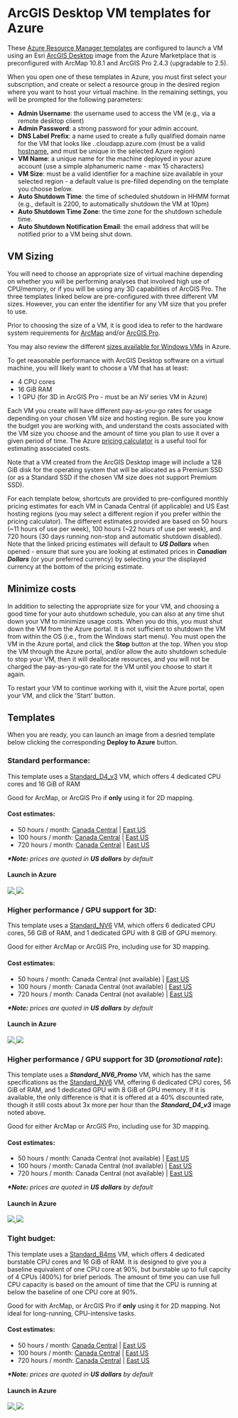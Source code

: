 # ArcGIS Desktop VM templates for Azure

These [Azure Resource Manager templates](https://docs.microsoft.com/en-us/azure/azure-resource-manager/templates/overview) are configured to launch a VM using an Esri [ArcGIS Desktop](https://azuremarketplace.microsoft.com/en-us/marketplace/apps/esri.arcgis-desktop) image from the Azure Marketplace that is preconfigured with ArcMap 10.8.1 and ArcGIS Pro 2.4.3 (upgradable to 2.5).

When you open one of these templates in Azure, you must first select your subscription, and create or select a resource group in the desired region where you want to host your virtual machine.  In the remaining settings, you will be prompted for the following parameters:
* **Admin Username**: the username used to access the VM (e.g., via a remote desktop client)
* **Admin Password**: a strong password for your admin account.
* **DNS Label Prefix**: a name used to create a fully qualified domain name for the VM that looks like <my-machine-dns-name>.<region>.cloudapp.azure.com (must be a valid [hostname](https://en.wikipedia.org/wiki/Hostname#Syntax), and must be unique in the selected Azure region)
* **VM Name**: a unique name for the machine deployed in your azure account (use a simple alphanumeric name - max 15 characters)
* **VM Size**: must be a valid identifier for a machine size available in your selected region - a default value is pre-filled depending on the template you choose below.
* **Auto Shutdown Time**: the time of scheduled shutdown in HHMM format (e.g., default is 2200, to automatically shutdown the VM at 10pm)
* **Auto Shutdown Time Zone**: the time zone for the shutdown schedule time.
* **Auto Shutdown Notification Email**: the email address that will be notified prior to a VM being shut down.

## VM Sizing

You will need to choose an appropriate size of virtual machine depending on whether you will be performing analyses that involved high use of CPU/memory, or if you will be using any 3D capabilities of ArcGIS Pro.  The three templates linked below are pre-configured with three different VM sizes.  However, you can enter the identifier for any VM size that you prefer to use.

Prior to choosing the size of a VM, it is good idea to refer to the hardware system requirements for [ArcMap](https://desktop.arcgis.com/en/system-requirements/latest/arcgis-desktop-system-requirements.htm) and/or [ArcGIS Pro](https://pro.arcgis.com/en/pro-app/get-started/arcgis-pro-system-requirements.htm).

You may also review the different [sizes available for Windows VMs](https://docs.microsoft.com/en-us/azure/virtual-machines/windows/sizes) in Azure.

To get reasonable performance with ArcGIS Desktop software on a virtual machine, you will likely want to choose a VM that has at least:
* 4 CPU cores
* 16 GiB RAM
* 1 GPU (for 3D in ArcGIS Pro - must be an *NV* series VM in Azure)

Each VM you create will have different pay-as-you-go rates for usage depending on your chosen VM size and hosting region.  Be sure you know the budget you are working with, and understand the costs associated with the VM size you choose and the amount of time you plan to use it over a given period of time.  The Azure [pricing calculator](https://azure.microsoft.com/pricing/calculator/) is a useful tool for estimating associated costs.

Note that a VM created from the ArcGIS Desktop image will include a 128 GiB disk for the operating system that will be allocated as a Premium SSD (or as a Standard SSD if the chosen VM size does not support Premium SSD).

For each template below, shortcuts are provided to pre-configured monthly pricing estimates for each VM in Canada Central (if applicable) and US East hosting regions (you may select a different region if you prefer within the pricing calculator).  The different estimates provided are based on 50 hours (~11 hours of use per week), 100 hours (~22 hours of use per week), and 720 hours (30 days running non-stop and automatic shutdown disabled).  Note that the linked pricing estimates will default to ***US Dollars*** when opened - ensure that sure you are looking at estimated prices in ***Canadian Dollars*** (or your preferred currency) by selecting your the displayed currency at the bottom of the pricing estimate.

## Minimize costs

In addition to selecting the appropriate size for your VM, and choosing a good time for your auto shutdown schedule, you can also at any time shut down your VM to minimize usage costs.  When you do this, you must shut down the VM from the Azure portal.  It is not sufficient to shutdown the VM from within the OS (i.e., from the Windows start menu).  You must open the VM in the Azure portal, and click the **Stop** button at the top.  When you stop the VM through the Azure portal, and/or allow the auto shutdown schedule to stop your VM, then it will deallocate resources, and you will not be charged the pay-as-you-go rate for the VM until you choose to start it again.

To restart your VM to continue working with it, visit the Azure portal, open your VM, and click the 'Start' button.

## Templates

When you are ready, you can launch an image from a desried template below clicking the corresponding **Deploy to Azure** button.

### Standard performance:

This template uses a [Standard_D4_v3](https://docs.microsoft.com/en-us/azure/virtual-machines/dv3-dsv3-series?toc=/azure/virtual-machines/linux/toc.json&bc=/azure/virtual-machines/linux/breadcrumb/toc.json) VM, which offers 4 dedicated CPU cores and 16 GiB of RAM

Good for ArcMap, or ArcGIS Pro if **only** using it for 2D mapping.

#### Cost estimates:

* 50 hours / month: [Canada Central](https://azure.com/e/1b9ab303f18247dd8d54e68706d4ea66) | [East US](https://azure.com/e/9805613cc92542b28f9fb1f19971d51c)
* 100 hours / month: [Canada Central](https://azure.com/e/342551265b2e4b38bb09c78b46daa5fb) | [East US](https://azure.com/e/1652f8530baf4698ba9bfc4cdc2eb440)
* 720 hours / month: [Canada Central](https://azure.com/e/caf534c2d62f4b39b4b2c79ef43fcc80) | [East US](https://azure.com/e/927aafe566734ecbbfa567e030016222)

***\*Note:*** *prices are quoted in **US dollars** by default*

#### Launch in Azure

<a href="https://portal.azure.com/#create/Microsoft.Template/uri/https%3A%2F%2Fraw.githubusercontent.com%2Fhighered-esricanada%2Fazure-templates%2Fmaster%2Farcgis_desktop_D4v3.json" target="_blank">
    <img src="https://azuredeploy.net/deploybutton.png"/>
</a>
<a href="http://armviz.io/#/?load=https%3A%2F%2Fraw.githubusercontent.com%2Fhighered-esricanada%2Fazure-templates%2Fmaster%2Farcgis_desktop_D4v3.json" target="_blank">
    <img src="http://armviz.io/visualizebutton.png"/>
</a>

### Higher performance / GPU support for 3D:

This template uses a [Standard_NV6](https://docs.microsoft.com/en-us/azure/virtual-machines/nv-series?toc=/azure/virtual-machines/linux/toc.json&bc=/azure/virtual-machines/linux/breadcrumb/toc.json) VM, which offers 6 dedicated CPU cores, 56 GiB of RAM, and 1 dedicated GPU with 8 GiB of GPU memory.

Good for either ArcMap or ArcGIS Pro, including use for 3D mapping.

#### Cost estimates:

* 50 hours / month: Canada Central (not available) | [East US](https://azure.com/e/c628fec001474b1d889b474b312e39a0)
* 100 hours / month: Canada Central (not available) | [East US](https://azure.com/e/bedf8b2468b344d38377f06c1ecc7f90)
* 720 hours / month: Canada Central (not available) | [East US](https://azure.com/e/d352f352f2174a0ab9e3c49369b9b846)

***\*Note:*** *prices are quoted in **US dollars** by default*

#### Launch in Azure

<a href="https://portal.azure.com/#create/Microsoft.Template/uri/https%3A%2F%2Fraw.githubusercontent.com%2Fhighered-esricanada%2Fazure-templates%2Fmaster%2Farcgis_desktop_NV6.json" target="_blank">
    <img src="https://azuredeploy.net/deploybutton.png"/>
</a>
<a href="http://armviz.io/#/?load=https%3A%2F%2Fraw.githubusercontent.com%2Fhighered-esricanada%2Fazure-templates%2Fmaster%2Farcgis_desktop_NV6.json" target="_blank">
    <img src="http://armviz.io/visualizebutton.png"/>
</a>


### Higher performance / GPU support for 3D (*promotional rate*):

This template uses a ***Standard_NV6_Promo*** VM, which has the same specifications as the [Standard_NV6](https://docs.microsoft.com/en-us/azure/virtual-machines/nv-series?toc=/azure/virtual-machines/linux/toc.json&bc=/azure/virtual-machines/linux/breadcrumb/toc.json) VM, offering 6 dedicated CPU cores, 56 GiB of RAM, and 1 dedicated GPU with 8 GiB of GPU memory.  If it is available, the only difference is that it is offered at a 40% discounted rate, though it still costs about 3x more per hour than the ***Standard_D4_v3*** image noted above.

Good for either ArcMap or ArcGIS Pro, including use for 3D mapping.

#### Cost estimates:

* 50 hours / month: Canada Central (not available) | [East US](https://azure.com/e/91ef457260354715947a9f5c5374a139)
* 100 hours / month: Canada Central (not available) | [East US](https://azure.com/e/a3fe7b6afc384145a08f34ca74b5de2c)
* 720 hours / month: Canada Central (not available) | [East US](https://azure.com/e/ddcc8ab78d6e476aafc27ce498ad5d71)

***\*Note:*** *prices are quoted in **US dollars** by default*

#### Launch in Azure

<a href="https://portal.azure.com/#create/Microsoft.Template/uri/https%3A%2F%2Fraw.githubusercontent.com%2Fhighered-esricanada%2Fazure-templates%2Fmaster%2Farcgis_desktop_NV6_Promo.json" target="_blank">
    <img src="https://azuredeploy.net/deploybutton.png"/>
</a>
<a href="http://armviz.io/#/?load=https%3A%2F%2Fraw.githubusercontent.com%2Fhighered-esricanada%2Fazure-templates%2Fmaster%2Farcgis_desktop_NV6_Promo.json" target="_blank">
    <img src="http://armviz.io/visualizebutton.png"/>
</a>


### Tight budget:

This template uses a [Standard_B4ms](https://docs.microsoft.com/en-us/azure/virtual-machines/sizes-b-series-burstable?toc=/azure/virtual-machines/linux/toc.json&bc=/azure/virtual-machines/linux/breadcrumb/toc.json) VM, which offers 4 dedicated burstable CPU cores and 16 GiB of RAM.  It is designed to give you a baseline equivalent of one CPU core at 90%, but burstable up to full capcity of 4 CPUs (400%) for brief periods.  The amount of time you can use full CPU capacity is based on the amount of time that the CPU is running at below the baseline of one CPU core at 90%.

Good for with ArcMap, or ArcGIS Pro if **only** using it for 2D mapping.  Not ideal for long-running, CPU-intensive tasks.

#### Cost estimates:

* 50 hours / month: [Canada Central](https://azure.com/e/e5f0e3f09ec040ffbc07d7c810dd2405) | [East US](https://azure.com/e/744afcbcbf40419fb51630d29d2d34f6)
* 100 hours / month: [Canada Central](https://azure.com/e/1eda7d4e0a764a29820451889414952f) | [East US](https://azure.com/e/9d313bb04080428fa43cd059174f059b)
* 720 hours / month: [Canada Central](https://azure.com/e/f49f188d4a0c4863a29d8604b036e30f) | [East US](https://azure.com/e/7ab814f86d5c407892d76258af79f6cc)

***\*Note:*** *prices are quoted in **US dollars** by default*

#### Launch in Azure

<a href="https://portal.azure.com/#create/Microsoft.Template/uri/https%3A%2F%2Fraw.githubusercontent.com%2Fhighered-esricanada%2Fazure-templates%2Fmaster%2Farcgis_desktop_B4ms.json" target="_blank">
    <img src="https://azuredeploy.net/deploybutton.png"/>
</a>
<a href="http://armviz.io/#/?load=https%3A%2F%2Fraw.githubusercontent.com%2Fhighered-esricanada%2Fazure-templates%2Fmaster%2Farcgis_desktop_B4ms.json" target="_blank">
    <img src="http://armviz.io/visualizebutton.png"/>
</a>

